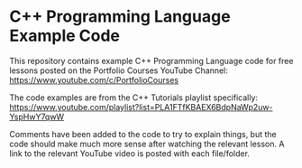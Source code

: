# C++ Programming Language Example Code

This repository contains example C++ Programming Language code for free lessons posted on the Portfolio Courses YouTube Channel: https://www.youtube.com/c/PortfolioCourses

The code examples are from the C++ Tutorials playlist specifically:
https://www.youtube.com/playlist?list=PLA1FTfKBAEX6BdpNaWp2uw-YspHwY7qwW

Comments have been added to the code to try to explain things, but the code should make much more sense after watching the relevant lesson.  A link to the relevant YouTube video is posted with each file/folder.

